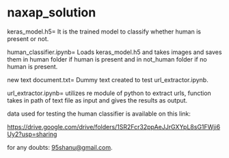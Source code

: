 # naxap_solution
keras_model.h5= It is the trained model to classify whether human is present or not. 


human_classifier.ipynb= Loads keras_model.h5 and takes images and saves them in human folder if human is present and in not_human folder if no human is present. 


new text document.txt= Dummy text created to test url_extractor.ipynb.


url_extractor.ipynb= utilizes re module of python to extract urls, function takes in path of text file as input and gives the results as output.  


data used for testing the human classifier is available on this link: 


https://drive.google.com/drive/folders/1SR2Fcr32ppAeJJrGXYpL8sG1FWji6Uy2?usp=sharing


for any doubts: 95shanu@gmail.com. 
